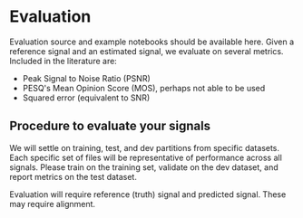 # Evaluation

Evaluation source and example notebooks should be available here. Given a reference signal and an estimated signal, we evaluate on several metrics. Included in the literature are:

- Peak Signal to Noise Ratio (PSNR)
- PESQ's Mean Opinion Score (MOS), perhaps not able to be used
- Squared error (equivalent to SNR)

## Procedure to evaluate your signals

We will settle on training, test, and dev partitions from specific datasets. Each specific set of files will be representative of performance across all signals. Please train on the training set, validate on the dev dataset, and report metrics on the test dataset.

Evaluation will require reference (truth) signal and predicted signal. These may require alignment.

